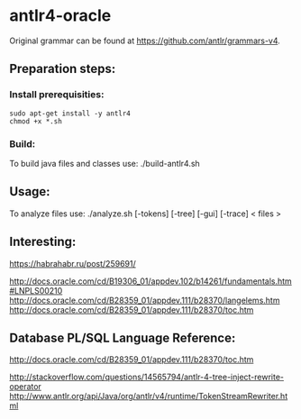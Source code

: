 # antlr4-oracle

Original grammar can be found at https://github.com/antlr/grammars-v4.

## Preparation steps:
### Install prerequisities:
    sudo apt-get install -y antlr4
    chmod +x *.sh

### Build:
To build java files and classes use:
./build-antlr4.sh

## Usage:
To analyze files use:
./analyze.sh [-tokens] [-tree] [-gui] [-trace] < files >

## Interesting:
https://habrahabr.ru/post/259691/

http://docs.oracle.com/cd/B19306_01/appdev.102/b14261/fundamentals.htm#LNPLS00210
http://docs.oracle.com/cd/B28359_01/appdev.111/b28370/langelems.htm
http://docs.oracle.com/cd/B28359_01/appdev.111/b28370/toc.htm

## Database PL/SQL Language Reference:
http://docs.oracle.com/cd/B28359_01/appdev.111/b28370/toc.htm

http://stackoverflow.com/questions/14565794/antlr-4-tree-inject-rewrite-operator
http://www.antlr.org/api/Java/org/antlr/v4/runtime/TokenStreamRewriter.html
